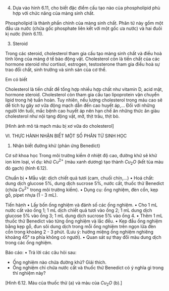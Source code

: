4. Dựa vào hình 6.11, cho biết đặc điểm cấu tạo nào của phospholipid phù hợp với chức năng của màng sinh chất.

Phospholipid là thành phần chính của màng sinh chất. Phân tử này gồm một đầu ưa nước (chứa gốc phosphate liên kết với một gốc ưa nước) và hai đuôi kị nước (hình 6.11).

3. Steroid

Trong các steroid, cholesterol tham gia cấu tạo màng sinh chất và điều hoà tính lỏng của màng ở tế bào động vật. Cholesterol còn là tiền chất của các hormone steroid như cortisol, estrogen, testosterone tham gia điều hoà sự trao đổi chất, sinh trưởng và sinh sản của cơ thể.

Em có biết

Cholesterol là tiền chất để tổng hợp nhiều hợp chất như vitamin D, acid mật, hormone steroid. Cholesterol còn tham gia cấu tạo lipoprotein vận chuyển lipid trong hệ tuần hoàn. Tuy nhiên, nếu lượng cholesterol trong máu cao sẽ dễ tích tụ gây xơ vữa động mạch dẫn đến cao huyết áp,... Đối với những người lớn tuổi, mắc bệnh cao huyết áp nên hạn chế ăn những thức ăn giàu cholesterol như nội tạng động vật, mỡ, thịt trâu, thịt bò.

[Hình ảnh mô tả mạch máu bị xơ vữa do cholesterol]

VI. THỰC HÀNH NHẬN BIẾT MỘT SỐ PHÂN TỬ SINH HỌC

1. Nhận biết đường khử (phản ứng Benedict)

Cơ sở khoa học
Trong môi trường kiềm ở nhiệt độ cao, đường khử sẽ khử ion kim loại, ví dụ: khử $Cu^{2+}$ (màu xanh dương) tạo thành $Cu_2O$ (kết tủa màu đỏ gạch) (hình 6.12).

Chuẩn bị
• Mẫu vật: dịch chiết quả tươi (cam, chuối chín,...)
• Hoá chất: dung dịch glucose 5%, dung dịch sucrose 5%, nước cất, thuốc thử Benedict (chứa $Cu^{2+}$ trong môi trường kiềm).
• Dụng cụ: ống nghiệm, đèn cồn, kẹp gỗ, pipet nhựa (1 - 3 mL).

Tiến hành
• Lấy bốn ống nghiệm và đánh số các ống nghiệm.
• Cho 1 mL nước cất vào ống 1; 1 mL dịch chiết quả tươi vào ống 2; 1 mL dung dịch glucose 5% vào ống 3; 1 mL dung dịch sucrose 5% vào ống 4.
• Thêm 1 mL thuốc thử Benedict vào từng ống nghiệm và lắc đều.
• Kẹp đầu ống nghiệm bằng kẹp gỗ, đun sôi dung dịch trong mỗi ống nghiệm trên ngọn lửa đèn cồn trong khoảng 2 - 3 phút. (Lưu ý: hướng miệng ống nghiệm nghiêng khoảng 45° ra phía không có người).
• Quan sát sự thay đổi màu dung dịch trong các ống nghiệm.

Báo cáo:
• Trả lời các câu hỏi sau:
- Ống nghiệm nào chứa đường khử? Giải thích.
- Ống nghiệm chỉ chứa nước cất và thuốc thử Benedict có ý nghĩa gì trong thí nghiệm này?

[Hình 6.12. Màu của thuốc thử (a) và màu của $Cu_2O$ (b).]